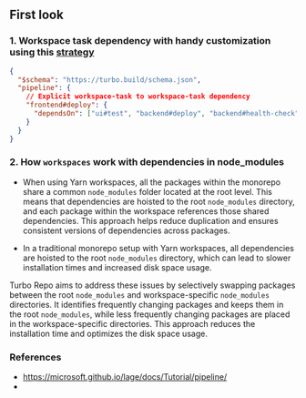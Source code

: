 

## First look


### 1. Workspace task dependency with handy customization using this [strategy](https://turbo.build/repo/docs/core-concepts/monorepos/task-dependencies#from-arbitrary-workspaces)

```json
{
  "$schema": "https://turbo.build/schema.json",
  "pipeline": {
    // Explicit workspace-task to workspace-task dependency
    "frontend#deploy": {
      "dependsOn": ["ui#test", "backend#deploy", "backend#health-check"]
    }
  }
}
```


### 2. How `workspaces` work with dependencies in node_modules
- When using Yarn workspaces, all the packages within the monorepo share a common `node_modules` folder located at the root level. This means that dependencies are hoisted to the root `node_modules` directory, and each package within the workspace references those shared dependencies. This approach helps reduce duplication and ensures consistent versions of dependencies across packages.

- In a traditional monorepo setup with Yarn workspaces, all dependencies are hoisted to the root `node_modules` directory, which can lead to slower installation times and increased disk space usage.

Turbo Repo aims to address these issues by selectively swapping packages between the root `node_modules` and workspace-specific `node_modules` directories. It identifies frequently changing packages and keeps them in the root `node_modules`, while less frequently changing packages are placed in the workspace-specific directories. This approach reduces the installation time and optimizes the disk space usage.


### References
- https://microsoft.github.io/lage/docs/Tutorial/pipeline/
- 